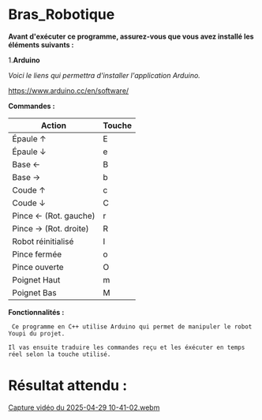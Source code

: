 # Bras_Robotique

**Avant d'exécuter ce programme, assurez-vous que vous avez installé les éléments suivants :**

1.**Arduino**

*Voici le liens qui permettra d'installer l'application Arduino.*

https://www.arduino.cc/en/software/

**Commandes :**

| **Action**                   | **Touche** |
|------------------------------|------------|
| Épaule ↑                      | E          |
| Épaule ↓                      | e          |
| Base ←                        | B          |
| Base →                        | b          |
| Coude ↑                       | c          |
| Coude ↓                       | C          |
| Pince ← (Rot. gauche)         | r          |
| Pince → (Rot. droite)         | R          |
| Robot réinitialisé            | I          |
| Pince fermée                  | o          |
| Pince ouverte                 | O          |
| Poignet Haut                  | m          |
| Poignet Bas                   | M          |

**Fonctionnalités :**

  `` Ce programme en C++ utilise Arduino qui permet de manipuler le robot Youpi du projet.``
  
   ``Il vas ensuite traduire les commandes reçu et les éxécuter en temps réel selon la touche utilisé.``

   
# Résultat attendu : 

 [Capture vidéo du 2025-04-29 10-41-02.webm](https://github.com/user-attachments/assets/bbc1948a-a235-4c58-afcb-93c82bb5114f)
    
